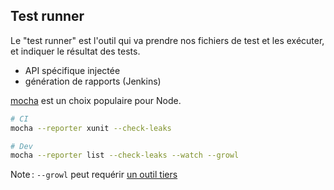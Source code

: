 ## Test runner

Le "test runner" est l'outil qui va prendre nos fichiers de test et les exécuter, et indiquer le résultat des tests.

* API spécifique injectée
* génération de rapports (Jenkins)

[mocha](https://github.com/mochajs/mocha) est un choix populaire pour Node.

```sh
# CI
mocha --reporter xunit --check-leaks

# Dev
mocha --reporter list --check-leaks --watch --growl
```

Note : `--growl` peut requérir [un outil tiers](https://github.com/tj/node-growl)